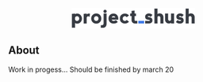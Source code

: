 <div align="center"><img src ="assets/images/250x250_color.png"/></div>


## About

Work in progess...
Should be finished by march 20
